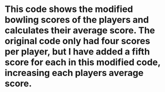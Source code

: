 # This code shows the modified bowling scores of the players and calculates their average score. The original code only had four scores per player, but I have added a fifth score for each in this modified code, increasing each players average score.
